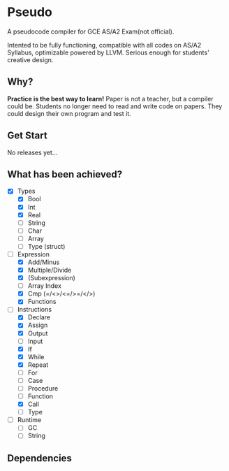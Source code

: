 # Pseudo

A pseudocode compiler for GCE AS/A2 Exam(not official).

Intented to be fully functioning, compatible with all codes on AS/A2 Syllabus, optimizable powered by LLVM. Serious enough for students' creative design.

## Why?

**Practice is the best way to learn!** Paper is not a teacher, but a compiler could be. Students no longer need to read and write code on papers. They could design their own program and test it.

## Get Start

No releases yet...

## What has been achieved?

- [x] Types
    - [x] Bool
    - [x] Int
    - [x] Real
    - [ ] String
    - [ ] Char
    - [ ] Array
    - [ ] Type (struct)
- [ ] Expression
    - [x] Add/Minus
    - [x] Multiple/Divide
    - [x] (Subexpression)
    - [ ] Array Index
    - [x] Cmp (=/<>/<=/>=/</>)
    - [x] Functions
- [ ] Instructions
    - [x] Declare
    - [x] Assign
    - [x] Output
    - [ ] Input
    - [x] If
    - [x] While
    - [x] Repeat
    - [ ] For
    - [ ] Case
    - [ ] Procedure
    - [ ] Function
    - [x] Call
    - [ ] Type
- [ ] Runtime
    - [ ] GC
    - [ ] String

## Dependencies

